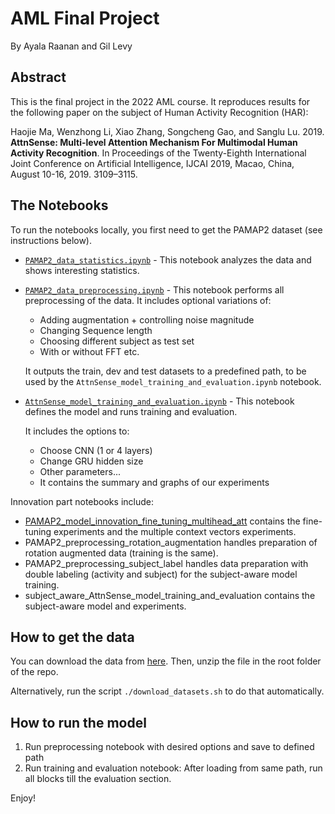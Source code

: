 # AML Final Project
By Ayala Raanan and Gil Levy

## Abstract

This is the final project in the 2022 AML course.
It reproduces results for the following paper on the subject of Human Activity Recognition (HAR):

Haojie Ma, Wenzhong Li, Xiao Zhang, Songcheng Gao, and Sanglu Lu. 2019. **AttnSense: Multi-level Attention Mechanism For Multimodal Human Activity Recognition**. In Proceedings of the Twenty-Eighth International Joint Conference on Artificial Intelligence, IJCAI 2019, Macao, China, August 10-16, 2019. 3109–3115.


## The Notebooks

To run the notebooks locally, you first need to get the PAMAP2 dataset (see instructions below).

- [`PAMAP2_data_statistics.ipynb`](PAMAP2_data_statistics.ipynb) - This notebook analyzes the data and shows interesting statistics.
- [`PAMAP2_data_preprocessing.ipynb`](PAMAP2_data_preprocessing.ipynb) - This notebook performs all preprocessing of the data. It includes optional variations of:
   - Adding augmentation + controlling noise magnitude
   - Changing Sequence length
   - Choosing different subject as test set
   - With or without FFT
   etc.
   
  It outputs the train, dev and test datasets to a predefined path, to be used by the `AttnSense_model_training_and_evaluation.ipynb` notebook.

- [`AttnSense_model_training_and_evaluation.ipynb`](AttnSense_model_training_and_evaluation.ipynb) - This notebook defines the model and runs training and evaluation.

    It includes the options to:
    - Choose CNN (1 or 4 layers)
    - Change GRU hidden size
    - Other parameters...
    - It contains the summary and graphs of our experiments

Innovation part notebooks include:
- [PAMAP2_model_innovation_fine_tuning_multihead_att](https://github.com/ayalaraanan/AML-Final-Project/blob/master/PAMAP2_model_innovation_fine_tuning_multihead_att.ipynb) contains the fine-tuning experiments and the multiple context vectors experiments.
- PAMAP2_preprocessing_rotation_augmentation handles preparation of rotation augmented data (training is the same).
- PAMAP2_preprocessing_subject_label handles data preparation with double labeling (activity and subject) for the subject-aware model training.
- subject_aware_AttnSense_model_training_and_evaluation contains the subject-aware model and experiments.


## How to get the data

You can download the data from [here](http://archive.ics.uci.edu/ml/machine-learning-databases/00231/PAMAP2_Dataset.zip). Then, unzip the file in the root folder of the repo.

Alternatively, run the script `./download_datasets.sh` to do that automatically.

## How to run the model

1. Run preprocessing notebook with desired options and save to defined path
2. Run training and evaluation notebook: After loading from same path, run all blocks till the evaluation section.

Enjoy!
